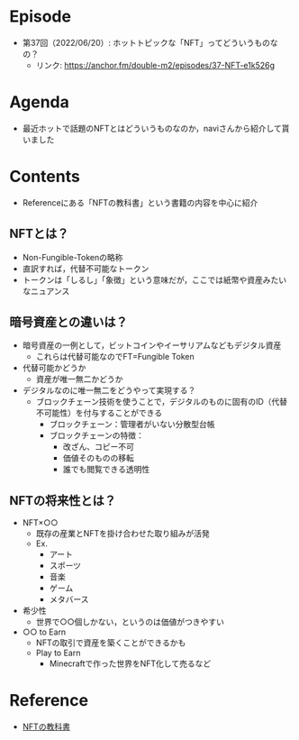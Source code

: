 # Episode
- 第37回（2022/06/20）: ホットトピックな「NFT」ってどういうものなの？
    - リンク: https://anchor.fm/double-m2/episodes/37-NFT-e1k526g

# Agenda
- 最近ホットで話題のNFTとはどういうものなのか，naviさんから紹介して貰いました

# Contents
- Referenceにある「NFTの教科書」という書籍の内容を中心に紹介

## NFTとは？
- Non-Fungible-Tokenの略称
- 直訳すれば，代替不可能なトークン
- トークンは「しるし」「象徴」という意味だが，ここでは紙幣や資産みたいなニュアンス

## 暗号資産との違いは？
- 暗号資産の一例として，ビットコインやイーサリアムなどもデジタル資産
    - これらは代替可能なのでFT=Fungible Token
- 代替可能かどうか
    - 資産が唯一無二かどうか
- デジタルなのに唯一無二をどうやって実現する？
    - ブロックチェーン技術を使うことで，デジタルのものに固有のID（代替不可能性）を付与することができる
        - ブロックチェーン：管理者がいない分散型台帳
        - ブロックチェーンの特徴：
            - 改ざん、コピー不可
            - 価値そのものの移転
            - 誰でも閲覧できる透明性

## NFTの将来性とは？
- NFT×○○
    - 既存の産業とNFTを掛け合わせた取り組みが活発
    - Ex.
        - アート
        - スポーツ
        - 音楽
        - ゲーム
        - メタバース
- 希少性
    - 世界で○○個しかない，というのは価値がつきやすい
- ○○ to Earn
    - NFTの取引で資産を築くことができるかも
    - Play to Earn
        - Minecraftで作った世界をNFT化して売るなど

# Reference
- [NFTの教科書](https://www.amazon.co.jp/dp/B09HGX65C1)
